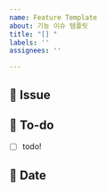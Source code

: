 ```yaml
---
name: Feature Template
about: 기능 이슈 템플릿
title: "[] "
labels: ''
assignees: ''

---
```


## 📌  Issue
<!-- 이슈에 대한 내용을 설명해주세요. -->
### 

## 📝  To-do
<!-- 해야 할 일들을 적어주세요. -->
- [ ] todo!

## 📆 Date
<!-- 목표 작업 시작일과 작업 마감일을 명시해주세요. -->
